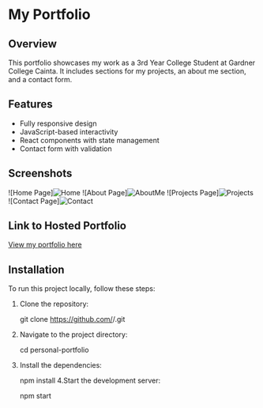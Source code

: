 # My Portfolio

## Overview
This portfolio showcases my work as a 3rd Year College Student at Gardner College Cainta. It includes sections for my projects, an about me section, and a contact form.

## Features
- Fully responsive design
- JavaScript-based interactivity
- React components with state management
- Contact form with validation

## Screenshots
![Home Page]<img src="https://cdn.discordapp.com/attachments/1117026822845116478/1360238693578965133/image.png?ex=67fa6480&is=67f91300&hm=da5026ba5e493e5d8e924aba705c790bdb6a9faf5b1d56c101868bff1c120280&" alt="Home">
![About Page]<img src="https://cdn.discordapp.com/attachments/1117026822845116478/1360238860239638590/image.png?ex=67fa64a8&is=67f91328&hm=c910344825458628ecf0c0437a3ca59b83c84cdcdc00f5cc29f9e973732d6f98&" alt="AboutMe">
![Projects Page]<img src="https://cdn.discordapp.com/attachments/1117026822845116478/1360239335563071690/image.png?ex=67fa6519&is=67f91399&hm=8cbffea8aef221af0e68cf10e30badb3c5415229536b65fb707cbd1162401cf7&" alt="Projects">
![Contact Page]<img src="https://cdn.discordapp.com/attachments/1117026822845116478/1360239563829940274/image.png?ex=67fa6550&is=67f913d0&hm=e89af685f5a1ddbfbc54080eb082be2eb6e2d308eaee67b807de4eff5b10e615&" alt="Contact">

## Link to Hosted Portfolio
[View my portfolio here](https://<your-username>.github.io/<your-repo-name>)
## Installation
To run this project locally, follow these steps:

1. Clone the repository:

   git clone https://github.com/<your-username>/<your-repo-name>.git
2. Navigate to the project directory:
   
   cd personal-portfolio
3. Install the dependencies:

   npm install
4.Start the development server:

   npm start